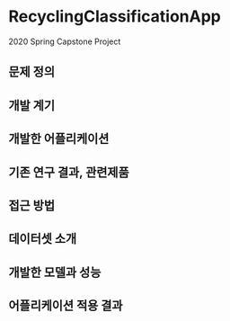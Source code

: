 # RecyclingClassificationApp
2020 Spring Capstone Project
## 문제 정의
## 개발 계기
## 개발한 어플리케이션
## 기존 연구 결과, 관련제품
## 접근 방법
## 데이터셋 소개
## 개발한 모델과 성능
## 어플리케이션 적용 결과

